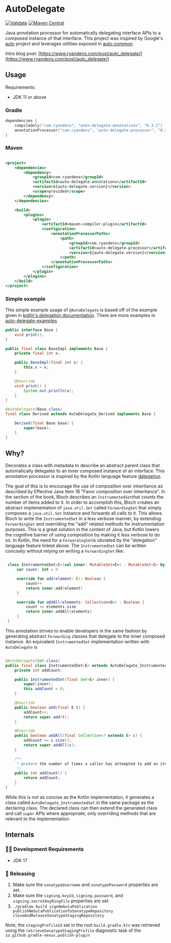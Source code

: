 # AutoDelegate

[![Validate](https://github.com/ryandens/auto-delegate/actions/workflows/gradle.yml/badge.svg?branch=main)](https://github.com/ryandens/auto-delegate/actions/workflows/gradle.yml)
[![Maven Central](https://maven-badges.herokuapp.com/maven-central/com.ryandens/auto-delegate-annotations/badge.svg#)](https://maven-badges.herokuapp.com/maven-central/com.ryandens/auto-delegate-annotations)

Java annotation processor for automatically delegating interface APIs to a composed instance of that interface. This
project was inspired by Google's <a href="https://github.com/google/auto">auto</a> project and leverages utilities
exposed in <a href="https://github.com/google/auto/tree/master/common">
auto-common</a>.

Intro blog post: [https://www.ryandens.com/post/auto_delegate/](https://www.ryandens.com/post/auto_delegate/)

## Usage

Requirements:

- JDK 11 or above

### Gradle

```kotlin
dependencies {
    compileOnly("com.ryandens", "auto-delegate-annotations", "0.3.1")
    annotationProcessor("com.ryandens", "auto-delegate-processor", "0.3.1")
}
```

### Maven

```xml

<project>
    <dependencies>
        <dependency>
            <groupId>com.ryandens</groupId>
            <artifactId>auto-delegate-annotations</artifactId>
            <version>${auto-delegate.version}</version>
            <scope>provided</scope>
        </dependency>
    </dependencies>

    <build>
        <plugins>
            <plugin>
                <artifactId>maven-compiler-plugin</artifactId>
                <configuration>
                    <annotationProcessorPaths>
                        <path>
                            <groupId>com.ryandens</groupId>
                            <artifactId>auto-delegate-processor</artifactId>
                            <version>${auto-delegate.version}</version>
                        </path>
                    </annotationProcessorPaths>
                </configuration>
            </plugin>
        </plugins>
    </build>
</project>
```

### Simple example

This simple example usage of `@AutoDelegate` is based off of the example given
in [kotlin's delegation documentation](https://kotlinlang.org/docs/delegation.html). There are more examples in [auto-delegate-examples](./auto-delegate-examples/src/main/java/com/ryandens/delegation/examples)

```java
public interface Base {
    void print();
}

public final class BaseImpl implements Base {
    private final int x;

    public BaseImpl(final int x) {
        this.x = x;
    }

    @Override
    void print() {
        System.out.println(x);
    }
}

@AutoDelegate(Base.class)
final class Derived extends AutoDelegate_Derived implements Base {

    Derived(final Base base) {
        super(base);
    }
}

```

## Why?

Decorates a class with metadata to describe an abstract parent class that automatically delegates to an inner composed
instance of an interface. This annotation processor is inspired by the Kotlin language
feature <a href="https://kotlinlang.org/docs/delegation.html">delegation</a>.

The goal of this is to encourage the use of composition over inheritance as described by Effective Java Item 18 "Favor
composition over inheritance". In the section of the book, Bloch describes an `InstrumentedSet`that counts the number of
items added to it. In order to accomplish this, Bloch creates an abstract implementation of `java.util.Set`
called `ForwardingSet` that simply composes a `java.util.Set` instance and forwards all calls to it. This allows Bloch
to write the `InstrumentedSet` in a less verbose manner, by extending `ForwardingSet` and overriding the "add" related
methods for instrumentation purposes. This is a great solution in the context of Java, but Kotlin lowers the cognitive
barrier of using composition by making it less verbose to do so. In Kotlin, the need for a `ForwardingSet`is obviated by
the "delegation" language feature linked above. The `InstrumentedSet` can be written concisely without relying on
writing a `ForwardingSet` like:

```kotlin 

 class InstrumentedSet<E>(val inner: MutableSet<E>) : MutableSet<E> by inner {
     var count: Int = 0

     override fun add(element: E): Boolean {
         count++
         return inner.add(element)
     }

     override fun addAll(elements: Collection<E>) : Boolean {
         count += elements.size
         return inner.addAll(elements)
     }
 }
```

This annotation strives to enable developers in the same fashion by generating abstract `Forwarding` classes that
delegate to the inner composed instance. An equivalent `InstrumentedSet` implementation written with `AutoDelegate` is

```java

@AutoDelegate(Set.class)
public final class InstrumentedSet<E> extends AutoDelegate_InstrumentedSet<E> implements Set<E> {
    private int addCount;

    public InstrumentedSet(final Set<E> inner) {
        super(inner);
        this.addCount = 0;
    }

    @Override
    public boolean add(final E t) {
        addCount++;
        return super.add(t);
    }

    @Override
    public boolean addAll(final Collection<? extends E> c) {
        addCount += c.size();
        return super.addAll(c);
    }

    /**
     * @return the number of times a caller has attempted to add an item to this set
     */
    public int addCount() {
        return addCount;
    }
}
```

While this is not as concise as the Kotlin implementation, it generates a class called `AutoDelegate_InstrumentedSet` in
the same package as the declaring class. The declared class can then extend the generated class and call `super`
APIs where appropriate, only overriding methods that are relevant to the implementation

## Internals

### 👩‍💻 Development Requirements

- JDK 17

### 🚀 Releasing

1. Make sure the `sonatypeUsername` and `sonatypePassword` properties are set.
1. Make sure the `signing.keyId`, `signing.password`, and `signing.secretKeyRingFile` properties are set.
1. `./gradlew build signNebulaPublication publishNebulaPublicationToSonatypeRepository closeAndReleaseSonatypeStagingRepository`

Note, the `stagingProfileId` set in the root `build.gradle.kts` was retrieved using the `retrieveSonatypeStagingProfile` 
diagnostic task of the `io.github.gradle-nexus.publish-plugin`
